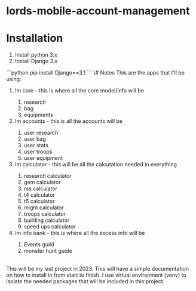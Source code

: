 # lords-mobile-account-management
# Installation
<ol type="1">
    <li>Install python 3.x</li>
    <li>Install Django 3.x</li>    
</ol>
```python
    pip install Django==3.1
```
\# Notes
This are the apps that I'll be using:
<ol type="1">
<li>lm core - this is where all the core model/info will be</li>
  <ol type="1">
    <li>research</li>
    <li>bag</li>
    <li>equipments</li>
  </ol>
<li>lm accounts - this is all the accounts will be</li>
  <ol type="1">
    <li>user research</li>
    <li>user bag</li>
    <li>user stats</li>
    <li>user troops</li>
    <li>user equipment</li>
  </ol>
<li>lm calculator - this will be all the calcutation needed in everything</li>
  <ol type="1">
    <li>research calculator</li>
    <li>gem calculator</li>
    <li>rss calculator</li>
    <li>t4 calculator</li>
    <li>t5 calculator</li>
    <li>might calculator</li>
    <li>troops calculator</li>
    <li>building calculator</li>
    <li>speed ups calculator</li>
  </ol>
<li>lm info bank - this is where all the excess info will be</li>
  <ol type="1">
    <li>Events guild</li>
    <li>monster hunt guide</li>
  </ol>
</ol>
<br>
This will be my last project in 2023. This will have a simple documentation on how to install in from start to finish. I use virtual environment (venv) to isolate the needed packages that will be included in this project.
